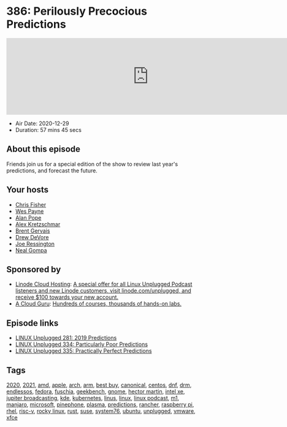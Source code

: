 # 386: Perilously Precocious Predictions

<iframe src="https://player.fireside.fm/v2/RUkczH-V+IZBvZWvk?theme=dark" width="740" height="200" frameborder="0" scrolling="no"></iframe>

* Air Date: 2020-12-29
* Duration: 57 mins 45 secs

## About this episode

Friends join us for a special edition of the show to review last year's predictions, and forecast the future.

## Your hosts
* [Chris Fisher](https://linuxunplugged.com/hosts/chrislas)
* [Wes Payne](https://linuxunplugged.com/hosts/wes)
* [Alan Pope](https://linuxunplugged.com/guests/alanpope)
* [Alex Kretzschmar](https://linuxunplugged.com/guests/alexktz)
* [Brent Gervais](https://linuxunplugged.com/guests/brentgervais)
* [Drew DeVore](https://linuxunplugged.com/guests/drewdevore)
* [Joe Ressington](https://linuxunplugged.com/guests/joe)
* [Neal Gompa](https://linuxunplugged.com/guests/nealgompa)

## Sponsored by

  * [Linode Cloud Hosting](https://linode.com/unplugged): [A special offer for all Linux Unplugged Podcast listeners and new Linode customers, visit linode.com/unplugged, and receive $100 towards your new account. ](https://linode.com/unplugged)
  * [A Cloud Guru](https://acloudguru.com): [Hundreds of courses, thousands of hands-on labs.](https://acloudguru.com)



## Episode links

  * [LINUX Unplugged 281: 2019 Predictions](https://linuxunplugged.com/281 "LINUX Unplugged 281: 2019 Predictions")
  * [LINUX Unplugged 334: Particularly Poor Predictions](https://linuxunplugged.com/334 "LINUX Unplugged 334: Particularly Poor Predictions")
  * [LINUX Unplugged 335: Practically Perfect Predictions](https://linuxunplugged.com/335 "LINUX Unplugged 335: Practically Perfect Predictions")



## Tags

[2020](https://linuxunplugged.com/tags/2020), [2021](https://linuxunplugged.com/tags/2021), [amd](https://linuxunplugged.com/tags/amd), [apple](https://linuxunplugged.com/tags/apple), [arch](https://linuxunplugged.com/tags/arch), [arm](https://linuxunplugged.com/tags/arm), [best buy](https://linuxunplugged.com/tags/best%20buy), [canonical](https://linuxunplugged.com/tags/canonical), [centos](https://linuxunplugged.com/tags/centos), [dnf](https://linuxunplugged.com/tags/dnf), [drm](https://linuxunplugged.com/tags/drm), [endlessos](https://linuxunplugged.com/tags/endlessos), [fedora](https://linuxunplugged.com/tags/fedora), [fuschia](https://linuxunplugged.com/tags/fuschia), [geekbench](https://linuxunplugged.com/tags/geekbench), [gnome](https://linuxunplugged.com/tags/gnome), [hector martin](https://linuxunplugged.com/tags/hector%20martin), [intel xe](https://linuxunplugged.com/tags/intel%20xe), [jupiter broadcasting](https://linuxunplugged.com/tags/jupiter%20broadcasting), [kde](https://linuxunplugged.com/tags/kde), [kubernetes](https://linuxunplugged.com/tags/kubernetes), [linus](https://linuxunplugged.com/tags/linus), [linux](https://linuxunplugged.com/tags/linux), [linux podcast](https://linuxunplugged.com/tags/linux%20podcast), [m1](https://linuxunplugged.com/tags/m1), [manjaro](https://linuxunplugged.com/tags/manjaro), [microsoft](https://linuxunplugged.com/tags/microsoft), [pinephone](https://linuxunplugged.com/tags/pinephone), [plasma](https://linuxunplugged.com/tags/plasma), [predictions](https://linuxunplugged.com/tags/predictions), [rancher](https://linuxunplugged.com/tags/rancher), [raspberry pi](https://linuxunplugged.com/tags/raspberry%20pi), [rhel](https://linuxunplugged.com/tags/rhel), [risc-v](https://linuxunplugged.com/tags/risc-v), [rocky linux](https://linuxunplugged.com/tags/rocky%20linux), [rust](https://linuxunplugged.com/tags/rust), [suse](https://linuxunplugged.com/tags/suse), [system76](https://linuxunplugged.com/tags/system76), [ubuntu](https://linuxunplugged.com/tags/ubuntu), [unplugged](https://linuxunplugged.com/tags/unplugged), [vmware](https://linuxunplugged.com/tags/vmware), [xfce](https://linuxunplugged.com/tags/xfce)